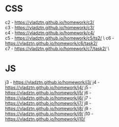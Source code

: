 # CSS
c2  - https://vladztn.github.io/homework/c2/ \
c3 - https://vladztn.github.io/homework/c3/ \
c4 - https://vladztn.github.io/homework/c4/ \
c5 - https://vladztn.github.io/homework/c5/ts2/ \ 
c6 - https://vladztn.github.io/homework/c6/task2/ \
c7 - https://vladztn.github.io/homework/c7/task2/ \

# JS
j3 - https://vladztn.github.io/homework/j3/
j4 - https://vladztn.github.io/homework/j4/
j5 - https://vladztn.github.io/homework/j5/
j6 - https://vladztn.github.io/homework/j6/
j7 - https://vladztn.github.io/homework/j7/
j8 - https://vladztn.github.io/homework/j8/
j9 - https://vladztn.github.io/homework/j9/
j10 - https://vladztn.github.io/homework/j10/
